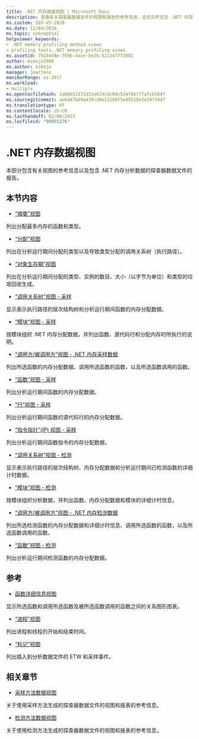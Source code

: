 ```yaml
---
title: .NET 内存数据视图 | Microsoft Docs
description: 查看有关探查器数据文件的视图和报告的参考信息，这些文件包含 .NET 内存分析数据。
ms.custom: SEO-VS-2020
ms.date: 11/04/2016
ms.topic: conceptual
helpviewer_keywords:
- .NET memory profiling method views
- profiling tools,.NET memory profiling views
ms.assetid: 79184d8e-769b-4ace-be2b-521147772081
author: mikejo5000
ms.author: mikejo
manager: jmartens
monikerRange: vs-2017
ms.workload:
- multiple
ms.openlocfilehash: 1a60b51571d33a619cdc04c534f6b77fafcb584f
ms.sourcegitcommit: ae6d47b09a439cd0e13180f5e89510e3e347fd47
ms.translationtype: HT
ms.contentlocale: zh-CN
ms.lasthandoff: 02/08/2021
ms.locfileid: "99955276"
---
```

# <a name="net-memory-data-views"></a>.NET 内存数据视图
本部分包含有关视图的参考信息以及包含 .NET 内存分析数据的探查器数据文件的报告。

## <a name="in-this-section"></a>本节内容
- [“摘要”视图](../profiling/summary-view-dotnet-memory-data.md)

 列出分配最多内存的函数和类型。

- [“分配”视图](../profiling/dotnet-memory-allocations-view.md)

 列出在分析运行期间分配的类型以及导致类型分配的调用关系树（执行路径）。

- [“对象生存期”视图](../profiling/object-lifetime-view.md)

 列出在分析运行期间分配的类型、实例的数目、大小（以字节为单位）和类型的垃圾回收生成。

- [“调用关系树”视图 - 采样](../profiling/call-tree-view-dotnet-memory-sampling-data.md)

 显示表示执行路径的层次结构树和分析运行期间函数的内存分配数据。

- [“模块”视图 - 采样](../profiling/modules-view-dotnet-memory-sampling-data.md)

 按模块组织 .NET 内存分配数据，并列出函数、源代码行和分配内存时所执行的说明。

- [“调用方/被调用方”视图 - .NET 内存采样数据](../profiling/caller-callee-view-dotnet-memory-sampling-data.md)

 列出所选函数的内存分配数据、调用所选函数的函数，以及所选函数调用的函数。

- [“函数”视图 - 采样](../profiling/functions-view-dotnet-memory-sampling-data.md)

 列出分析运行期间函数的内存分配数据。

- [“行”视图 - 采样](../profiling/lines-view-dotnet-memory-sampling-data.md)

 列出分析运行期间函数的源代码行的内存分配数据。

- [“指令指针”(IP) 视图 - 采样](../profiling/instruction-pointers-ips-view-dotnet-memory-sampling-data.md)

 列出分析运行期间函数指令的内存分配数据。

- [“调用关系树”视图 - 检测](../profiling/call-tree-view-dotnet-memory-instrumentation-data.md)

 显示表示执行路径的层次结构树、内存分配数据和分析运行期间已检测函数的详细计时数据。

- [“模块”视图 - 检测](../profiling/modules-view-dotnet-memory-instrumentation-data.md)

 按模块组织分析数据，并列出函数、内存分配数据和模块的详细计时信息。

- [“调用方/被调用方”视图 - .NET 内存检测数据](../profiling/caller-callee-view-net-memory-instrumentation-data.md)

 列出所选检测函数的内存分配数据和详细计时信息、调用所选函数的函数，以及所选函数调用的函数。

- [“函数”视图 - 检测](../profiling/functions-view-dotnet-memory-instrumentation-data.md)

 列出分析运行期间检测函数的内存分配数据。

## <a name="reference"></a>参考
- [函数详细信息视图](../profiling/function-details-view.md)

 显示所选函数和调用所选函数及被所选函数调用的函数之间的关系图形图表。

- [“进程”视图](../profiling/process-view.md)

 列出进程和线程的开始和结束时间。

- [“标记”视图](../profiling/marks-view.md)

 列出插入到分析数据文件的 ETW 和采样事件。

## <a name="related-sections"></a>相关章节
- [采样方法数据视图](../profiling/profiler-sampling-method-data-views.md)

 关于使用采样方法生成的探查器数据文件的视图和报表的参考信息。

- [检测方法数据视图](../profiling/instrumentation-method-data-views.md)

 关于使用检测方法生成的探查器数据文件的视图和报表的参考信息。
